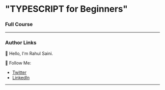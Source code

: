 # "TYPESCRIPT for Beginners"

### Full Course

---

### Author Links

👋 Hello, I'm Rahul Saini.




🚀 Follow Me:

- [Twitter](https://twitter.com/rahumeetawa)
- [LinkedIn](https://www.linkedin.com/in/rahul-saini-3950501a2/)


---
